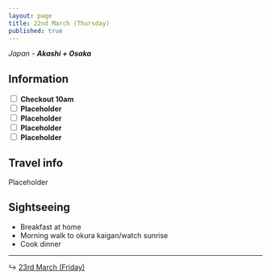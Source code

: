 ```yaml
---
layout: page
title: 22nd March (Thursday)
published: true
---
```


*Japan - **Akashi + Osaka***

## Information

<div><input class="box" type="checkbox" name="221" /><label type="text" class="strikethrough"> <b>Checkout 10am</b></label><br /><input class="box" type="checkbox" name="222" /><label type="text" class="strikethrough"> <b>Placeholder</b></label><br /><input class="box" type="checkbox" name="223" /><label type="text" class="strikethrough"> <b>Placeholder</b></label><br /><input class="box" type="checkbox" name="224" /><label type="text" class="strikethrough"> <b>Placeholder</b></label><br /><input class="box" type="checkbox" name="225" /><label type="text" class="strikethrough"> <b>Placeholder</b></label></div>

## Travel info

Placeholder

## Sightseeing

* Breakfast at home
* Morning walk to okura kaigan/watch sunrise
* Cook dinner

---

↪ [23rd March (Friday)](/days/week2/23mar)